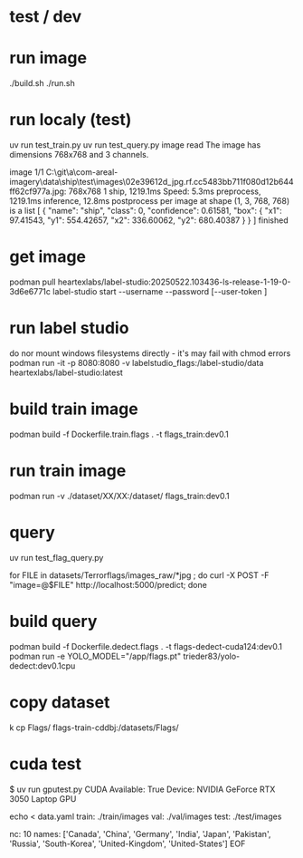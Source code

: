 # test / dev

# run image 
 ./build.sh
 ./run.sh

# run localy (test)
 uv run test_train.py
 uv run test_query.py
  image read
  The image has dimensions 768x768 and 3 channels.
  
  image 1/1 C:\git\a\com-areal-imagery\data\ship\test\images\02e39612d_jpg.rf.cc5483bb711f080d12b644ff62cf977a.jpg: 768x768 1 ship, 1219.1ms
  Speed: 5.3ms preprocess, 1219.1ms inference, 12.8ms postprocess per image at shape (1, 3, 768, 768)
  is a list
  [
    {
      "name": "ship",
      "class": 0,
      "confidence": 0.61581,
      "box": {
        "x1": 97.41543,
        "y1": 554.42657,
        "x2": 336.60062,
        "y2": 680.40387
      }
    }
  ]
  finished

# get image 
podman pull heartexlabs/label-studio:20250522.103436-ls-release-1-19-0-3d6e6771c
label-studio start --username <username> --password <password> [--user-token <token-at-least-5-chars>]

# run label studio
do nor mount windows filesystems directly - it's may fail with chmod errors
 podman run -it -p 8080:8080 -v labelstudio_flags:/label-studio/data  heartexlabs/label-studio:latest

# build train image
 podman build  -f Dockerfile.train.flags . -t flags_train:dev0.1

# run train image
 podman run -v ./dataset/XX/XX:/dataset/  flags_train:dev0.1

# query
 uv run test_flag_query.py 

 for FILE in  datasets/Terrorflags/images_raw/*jpg ; do curl -X POST -F "image=@$FILE" http://localhost:5000/predict; done 

# build query
 podman build -f Dockerfile.dedect.flags . -t flags-dedect-cuda124:dev0.1
 podman run  -e YOLO_MODEL="/app/flags.pt" trieder83/yolo-dedect:dev0.1cpu

# copy dataset
 k cp  Flags/ flags-train-cddbj:/datasets/Flags/


# cuda test
$ uv run gputest.py
CUDA Available: True
Device: NVIDIA GeForce RTX 3050 Laptop GPU


echo <<EOF> data.yaml
train: ./train/images
val: ./val/images
test: ./test/images

nc: 10
names: ['Canada', 'China', 'Germany', 'India', 'Japan', 'Pakistan', 'Russia', 'South-Korea', 'United-Kingdom', 'United-States']
EOF
